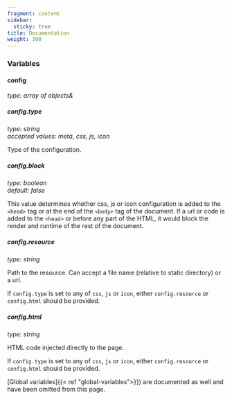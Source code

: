 ```yaml
---
fragment: content
sidebar:
  sticky: true
title: Documentation
weight: 300
---
```


### Variables

#### config
*type: array of objects&*

##### config.type
*type: string*  
*accepted values: meta, css, js, icon*

Type of the configuration.

##### config.block
*type: boolean*  
*default: false*

This value determines whether css, js or icon configuration is added to the `<head>` tag or at the end of the `<body>` tag of the document. If a url or code is added to the `<head>` or before any part of the HTML, it would block the render and runtime of the rest of the document.

##### config.resource
*type: string*

Path to the resource. Can accept a file name (relative to static directory) or a url.

If `config.type` is set to any of `css`, `js` or `icon`, either `config.resource` or `config.html` should be provided.

##### config.html
*type: string*

HTML code injected directly to the page.

If `config.type` is set to any of `css`, `js` or `icon`, either `config.resource` or `config.html` should be provided.

[Global variables]{{< ref "global-variables">}}) are documented as well and have been omitted from this page.
